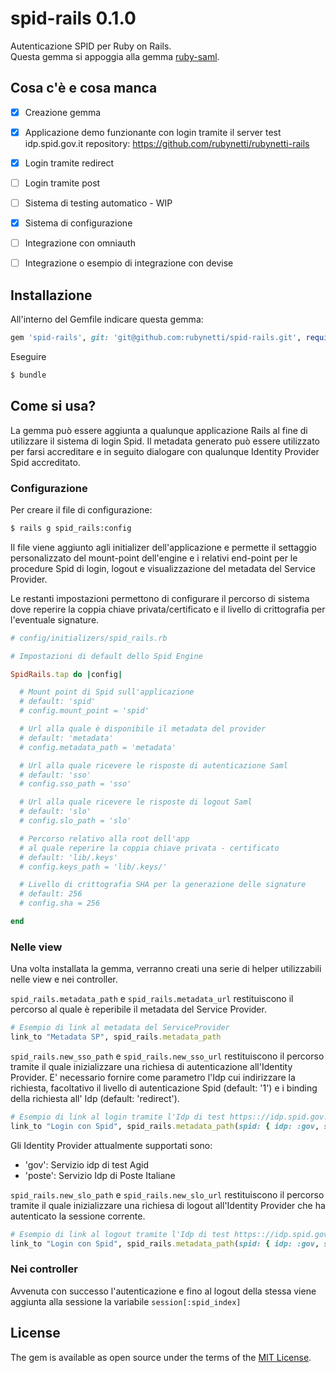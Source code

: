 # spid-rails 0.1.0
Autenticazione SPID per Ruby on Rails.  
Questa gemma si appoggia alla gemma [ruby-saml](https://github.com/onelogin/ruby-saml).

## Cosa c'è e cosa manca
- [x] Creazione gemma
- [x] Applicazione demo funzionante con login tramite il server test idp.spid.gov.it
repository: https://github.com/rubynetti/rubynetti-rails
- [x] Login tramite redirect
- [ ] Login tramite post
- [ ] Sistema di testing automatico - WIP
- [X] Sistema di configurazione
- [ ] Integrazione con omniauth
- [ ] Integrazione o esempio di integrazione con devise


## Installazione
All'interno del Gemfile indicare questa gemma:

```ruby
gem 'spid-rails', git: 'git@github.com:rubynetti/spid-rails.git', require: 'spid_rails'
```

Eseguire

```bash
$ bundle
```


## Come si usa?
La gemma può essere aggiunta a qualunque applicazione Rails al fine di utilizzare il sistema di login Spid.
Il metadata generato può essere utilizzato per farsi accreditare e in seguito dialogare con qualunque Identity Provider Spid accreditato.


### Configurazione

Per creare il file di configurazione:

```bash
$ rails g spid_rails:config
```

Il file viene aggiunto agli initializer dell'applicazione e permette il settaggio personalizzato del mount-point dell'engine e i relativi end-point per le procedure Spid di login, logout e visualizzazione del metadata del Service Provider.

Le restanti impostazioni permettono di configurare il percorso di sistema dove reperire la coppia chiave privata/certificato e il livello di crittografia per l'eventuale signature.

```ruby
# config/initializers/spid_rails.rb

# Impostazioni di default dello Spid Engine

SpidRails.tap do |config|

  # Mount point di Spid sull'applicazione
  # default: 'spid'
  # config.mount_point = 'spid'

  # Url alla quale è disponibile il metadata del provider
  # default: 'metadata'
  # config.metadata_path = 'metadata'

  # Url alla quale ricevere le risposte di autenticazione Saml
  # default: 'sso'
  # config.sso_path = 'sso'

  # Url alla quale ricevere le risposte di logout Saml
  # default: 'slo'
  # config.slo_path = 'slo'

  # Percorso relativo alla root dell'app
  # al quale reperire la coppia chiave privata - certificato
  # default: 'lib/.keys'
  # config.keys_path = 'lib/.keys/'

  # Livello di crittografia SHA per la generazione delle signature
  # default: 256
  # config.sha = 256

end
```


### Nelle view

Una volta installata la gemma, verranno creati una serie di helper utilizzabili nelle view e nei controller.

```spid_rails.metadata_path``` e ```spid_rails.metadata_url``` restituiscono il percorso al quale è reperibile il metadata del Service Provider.
```ruby
# Esempio di link al metadata del ServiceProvider
link_to "Metadata SP", spid_rails.metadata_path
``` 

```spid_rails.new_sso_path``` e ```spid_rails.new_sso_url``` restituiscono il percorso tramite il quale inizializzare una richiesa di autenticazione all'Identity Provider.
E' necessario fornire come parametro l'Idp cui indirizzare la richiesta, facoltativo il livello di autenticazione Spid (default: '1') e i binding della richiesta all' Idp (default: 'redirect').
```ruby
# Esempio di link al login tramite l'Idp di test https:://idp.spid.gov.it
link_to "Login con Spid", spid_rails.metadata_path(spid: { idp: :gov, spid_level: 2 })
``` 

Gli Identity Provider attualmente supportati sono:
- 'gov': Servizio idp di test Agid
- 'poste': Servizio Idp di Poste Italiane


```spid_rails.new_slo_path``` e ```spid_rails.new_slo_url``` restituiscono il percorso tramite il quale inizializzare una richiesa di logout all'Identity Provider che ha autenticato la sessione corrente.
```ruby
# Esempio di link al logout tramite l'Idp di test https:://idp.spid.gov.it
link_to "Login con Spid", spid_rails.metadata_path(spid: { idp: :gov, spid_level: 2 })
```


### Nei controller

Avvenuta con successo l'autenticazione e fino al logout della stessa viene aggiunta alla sessione la variabile ```session[:spid_index]```


## License
The gem is available as open source under the terms of the [MIT License](http://opensource.org/licenses/MIT).
